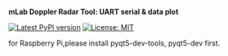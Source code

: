 **mLab Doppler Radar Tool: UART serial & data plot**

[![Latest PyPI version](https://img.shields.io/badge/pypi-v0.1-green.svg)](https://pypi.org/project/qt-ledwidget/)
[![License: MIT](https://img.shields.io/dub/l/vibe-d.svg)](https://opensource.org/licenses/MIT)

for Raspberry Pi,please install pyqt5-dev-tools, pyqt5-dev first. 